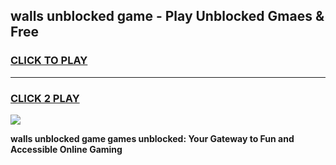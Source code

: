 
## walls unblocked game - Play Unblocked Gmaes & Free
<h3>
<a href="https://news.freeplayer.one?title=walls_unblocked_game&ref=16F">CLICK TO PLAY</a></h3>
<hr>

<h3>
<a href="https://news.freeplayer.one?title=walls_unblocked_game&ref=16F">CLICK 2 PLAY</a>
  
</h3>

<a href="https://news.freeplayer.one?title=walls_unblocked_game&ref=16F/"><img src="https://clearcache.store/games.png"></a>


**walls unblocked game games unblocked: Your Gateway to Fun and Accessible Online Gaming**

